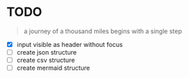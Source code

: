 # TODO

> a journey of a thousand miles begins with a single step

- [x] input visible as header without focus
- [ ] create json structure
- [ ] create csv structure
- [ ] create mermaid structure

